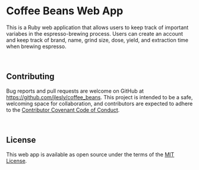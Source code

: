 # Coffee Beans Web App

This is a Ruby web application that allows users to keep track of important variabes in the espresso-brewing process. Users can create an account and keep track of brand, name, grind size, dose, yield, and extraction time when brewing espresso.

<br>

## Contributing
Bug reports and pull requests are welcome on GitHub at https://github.com/jlesly/coffee_beans. This project is intended to be a safe, welcoming space for collaboration, and contributors are expected to adhere to the [Contributor Covenant Code of Conduct](https://www.contributor-covenant.org/version/2/0/code_of_conduct/).

<br>

## License
This web app is available as open source under the terms of the [MIT License](https://opensource.org/licenses/MIT).


